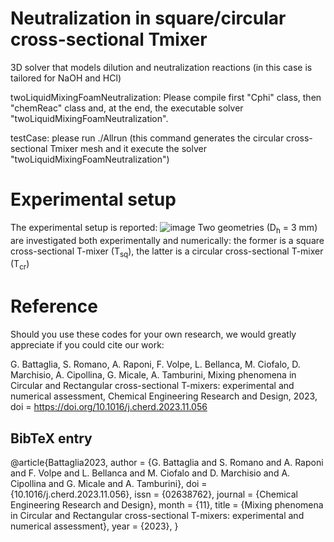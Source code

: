 # Neutralization in square/circular cross-sectional Tmixer
3D solver that models dilution and neutralization reactions (in this case is tailored for NaOH and HCl)

twoLiquidMixingFoamNeutralization: Please compile first "Cphi" class, then "chemReac" class and, at the end, the executable solver "twoLiquidMixingFoamNeutralization".

testCase: please run ./Allrun (this command generates the circular cross-sectional Tmixer mesh and it execute the solver "twoLiquidMixingFoamNeutralization")

# Experimental setup
The experimental setup is reported:
![image](https://github.com/mulmopro/neutralization/assets/102947817/dece5b56-0b70-4d40-bc49-6329281196e9)
Two geometries (D<sub>h</sub> = 3 mm) are investigated both experimentally and numerically: the former is a square cross-sectional T-mixer (T<sub>sq</sub>), the latter is a circular cross-sectional T-mixer (T<sub>cr</sub>)

# Reference
Should you use these codes for your own research, we would greatly appreciate if you could cite our work:

G. Battaglia, S. Romano, A. Raponi, F. Volpe, L. Bellanca, M. Ciofalo, D. Marchisio, A. Cipollina, G. Micale, A. Tamburini, Mixing phenomena in Circular and Rectangular cross-sectional T-mixers: experimental and numerical assessment, Chemical Engineering Research and Design, 2023, doi = https://doi.org/10.1016/j.cherd.2023.11.056

## BibTeX entry
@article{Battaglia2023,
   author = {G. Battaglia and S. Romano and A. Raponi and F. Volpe and L. Bellanca and M. Ciofalo and D. Marchisio and A. Cipollina and G. Micale and A. Tamburini},
   doi = {10.1016/j.cherd.2023.11.056},
   issn = {02638762},
   journal = {Chemical Engineering Research and Design},
   month = {11},
   title = {Mixing phenomena in Circular and Rectangular cross-sectional T-mixers: experimental and numerical assessment},
   year = {2023},
}
